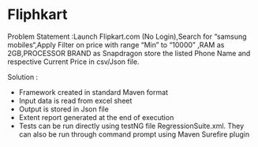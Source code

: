 # Fliphkart
Problem Statement :Launch Flipkart.com (No Login),Search for “samsung mobiles“,Apply Filter on price with range “Min” to “10000” ,RAM as 2GB,PROCESSOR BRAND as Snapdragon
store the listed Phone Name and respective Current Price in csv/Json file.

Solution :
- Framework created in standard Maven format
- Input data is read from excel sheet
- Output is stored in Json file
- Extent report generated at the end of execution
- Tests can be run directly using testNG file RegressionSuite.xml. They can also be run through command prompt using Maven Surefire plugin

